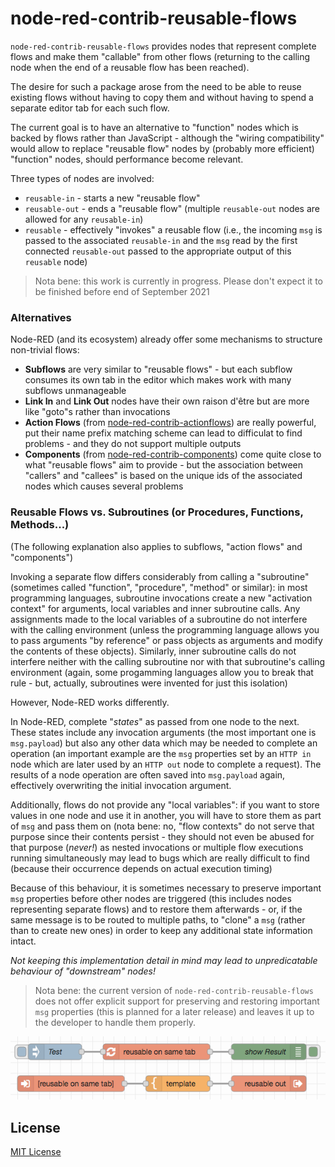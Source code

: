# node-red-contrib-reusable-flows #

`node-red-contrib-reusable-flows` provides nodes that represent complete flows and make them "callable" from other flows (returning to the calling node when the end of a reusable flow has been reached).

The desire for such a package arose from the need to be able to reuse existing flows without having to copy them and without having to spend a separate editor tab for each such flow.

The current goal is to have an alternative to "function" nodes which is backed by flows rather than JavaScript - although the "wiring compatibility" would allow to replace "reusable flow" nodes by (probably more efficient) "function" nodes, should performance become relevant.

Three types of nodes are involved:

* `reusable-in` - starts a new "reusable flow"
* `reusable-out` - ends a "reusable flow" (multiple `reusable-out` nodes are allowed for any `reusable-in`)
* `reusable` - effectively "invokes" a reusable flow (i.e., the incoming `msg` is passed to the associated `reusable-in` and the `msg` read by the first connected `reusable-out` passed to the appropriate output of this `reusable` node)

> Nota bene: this work is currently in progress. Please don't expect it to be finished before end of September 2021

### Alternatives ###

Node-RED (and its ecosystem) already offer some mechanisms to structure non-trivial flows:

* **Subflows** are very similar to "reusable flows" - but each subflow consumes its own tab in the editor which makes work with many subflows unmanageable
* **Link In** and **Link Out** nodes have their own raison d'être but are more like "goto"s rather than invocations
* **Action Flows** (from [node-red-contrib-actionflows](https://flows.nodered.org/node/node-red-contrib-actionflows)) are really powerful, put their name prefix matching scheme can lead to difficulat to find problems - and they do not support multiple outputs
* **Components** (from [node-red-contrib-components](https://flows.nodered.org/node/node-red-contrib-components)) come quite close to what "reusable flows" aim to provide - but the association between "callers" and "callees" is based on the unique ids of the associated nodes which causes several problems

### Reusable Flows vs. Subroutines (or Procedures, Functions, Methods...) ###

(The following explanation also applies to subflows, "action flows" and "components")

Invoking a separate flow differs considerably from calling a "subroutine" (sometimes called "function", "procedure", "method" or similar): in most programming languages, subroutine invocations create a new "activation context" for arguments, local variables and inner subroutine calls. Any assignments made to the local variables of a subroutine do not interfere with the calling environment (unless the programming language allows you to pass arguments "by reference" or pass objects as arguments and modify the contents of these objects). Similarly, inner subroutine calls do not interfere neither with the calling subroutine nor with that subroutine's calling environment (again, some progamming languages allow you to break that rule - but, actually, subroutines were invented for just this isolation)

However, Node-RED works differently.

In Node-RED, complete "_states_" as passed from one node to the next. These states include any invocation arguments (the most important one is `msg.payload`) but also any other data which may be needed to complete an operation (an important example are the `msg` properties set by an `HTTP in` node which are later used by an `HTTP out` node to complete a request). The results of a node operation are often saved into `msg.payload` again, effectively overwriting the initial invocation argument.

Additionally, flows do not provide any "local variables": if you want to store values in one node and use it in another, you will have to store them as part of `msg` and pass them on (nota bene: no, "flow contexts" do not serve that purpose since their contents persist - they should not even be abused for that purpose (_never!_) as nested invocations or multiple flow executions running simultaneously may lead to bugs which are really difficult to find (because their occurrence depends on actual execution timing)

Because of this behaviour, it is sometimes necessary to preserve important `msg` properties before other nodes are triggered (this includes nodes representing separate flows) and to restore them afterwards - or, if the same message is to be routed to multiple paths, to "clone" a `msg` (rather than to create new ones) in order to keep any additional state information intact.

_Not keeping this implementation detail in mind may lead to unpredicatable behaviour of "downstream" nodes!_

> Nota bene: the current version of `node-red-contrib-reusable-flows` does not offer explicit support for preserving and restoring important `msg` properties (this is planned for a later release) and leaves it up to the developer to handle them properly.

![](reusable-flows.png)

## License ##

[MIT License](LICENSE.md)
